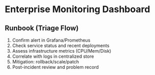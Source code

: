 # Enterprise Monitoring Dashboard

## Runbook (Triage Flow)
1. Confirm alert in Grafana/Prometheus
2. Check service status and recent deployments
3. Assess infrastructure metrics (CPU/Mem/Disk)
4. Correlate with logs in centralized store
5. Mitigation: rollback/scale/patch
6. Post-incident review and problem record
